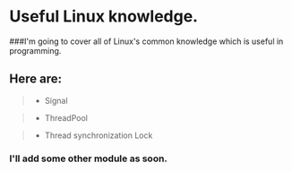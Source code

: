 #  Useful Linux knowledge. 

###I'm going to cover all of Linux's common knowledge which is useful in programming.

## Here are:   
    
>*  Signal
    
>*  ThreadPool

>* Thread synchronization
>         Lock


### I'll add some other module as soon.

